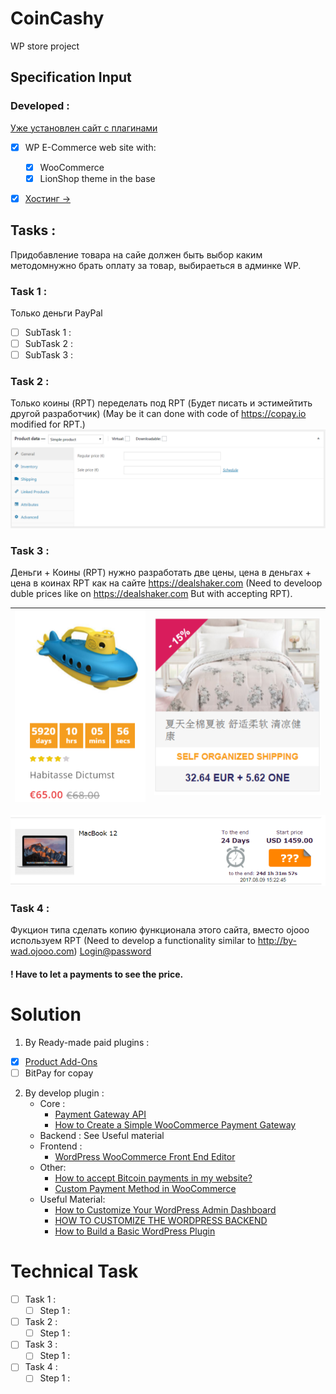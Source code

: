 # CoinCashy
WP store project
## Specification Input
### Developed : 
[Уже установлен сайт с плагинами](https://coincashy.com/)

- [x] WP E-Commerce web site with: 
    - [x] WooCommerce
    - [x] LionShop theme in the base
- [x] [Хостинг ->](https://www.meistertask.com/app/task/qAGv9Bl9/done-earlear)



## Tasks : 
Придобавление товара на сайе должен быть выбор каким методомнужно брать оплату за товар, выбираеться в админке WP.
### Task 1 : 
Только деньги PayPal
- [ ] SubTask 1 :
- [ ] SubTask 2 :
- [ ] SubTask 3 :
### Task 2 : 
Только коины (RPT) переделать под RPT (Будет писать и эстимейтить другой разработчик) (May be it can done with code of https://copay.io modified for RPT.)
![](https://github.com/gda2016/CoinCashy/blob/master/task%201-2.png)

### Task 3 : 
Деньги + Коины (RPT)
нужно разработать две цены, цена в деньгах + цена в коинах RPT как на сайте https://dealshaker.com (Need to develoop duble prices like on https://dealshaker.com But with accepting RPT).

| ![](https://github.com/gda2016/CoinCashy/blob/master/task%200.png) | ![](https://github.com/gda2016/CoinCashy/blob/master/task%203.png) |
|-----------------|--------------------|
![](https://github.com/gda2016/CoinCashy/blob/master/task%204.png)

### Task 4 : 
Фукцион типа 
сделать копию функционала этого сайта, вместо ojooo используем RPT (Need to develop a functionality similar to http://by-wad.ojooo.com)
[Login@password](https://www.meistertask.com/app/task/qAGv9Bl9/done-earlear)
#### ! Have to let a payments to see the price.

# Solution
1. By Ready-made paid plugins :
- [x] [Product Add-Ons](https://woocommerce.com/products/product-add-ons/)
- [ ] BitPay for copay
2. By develop plugin :
    - Core :
        - [Payment Gateway API](https://docs.woocommerce.com/document/payment-gateway-api/)
        - [How to Create a Simple WooCommerce Payment Gateway](https://www.skyverge.com/blog/how-to-create-a-simple-woocommerce-payment-gateway/)
    - Backend : See Useful material
    - Frontend : 
        - [WordPress WooCommerce Front End Editor](https://www.youtube.com/watch?v=p5YKFMU6q5E)
    - Other:
        - [How to accept Bitcoin payments in my website?](https://www.reddit.com/r/Bitcoin/comments/5ov148/question_how_to_accept_bitcoin_payments_in_my/?st=j57x71ig&sh=e4024d42)
        - [Custom Payment Method in WooCommerce](https://stackoverflow.com/questions/17081483/custom-payment-method-in-woocommerce)
    - Useful Material:
        - [How to Customize Your WordPress Admin Dashboard](http://www.wpexplorer.com/customize-wordpress-admin-dashboard/)
        - [HOW TO CUSTOMIZE THE WORDPRESS BACKEND](https://torquemag.io/2016/08/customize-wordpress-backend-clients/)
        - [How to Build a Basic WordPress Plugin](https://www.youtube.com/watch?v=tSblOUw97Mc&list=PLIjMj0-5C8TI7Jwell1rTvv5XXyrbKDcy&index=1)
        
# Technical Task

- [ ] Task 1 : 
    - [ ] Step 1 :

- [ ] Task 2 : 
    - [ ] Step 1 :

- [ ] Task 3 : 
    - [ ] Step 1 :

- [ ] Task 4 : 
    - [ ] Step 1 :
